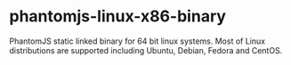 # phantomjs-linux-x86-binary
PhantomJS static linked binary for 64 bit linux systems. Most of Linux distributions are supported including Ubuntu, Debian, Fedora and CentOS.
